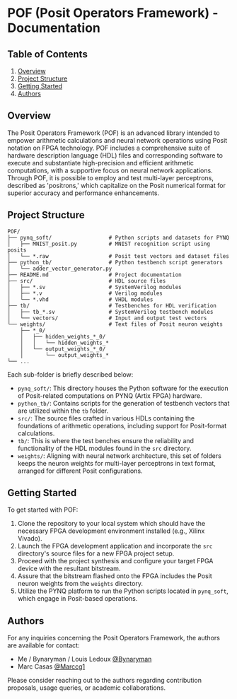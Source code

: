 # POF (Posit Operators Framework) - Documentation

## Table of Contents
1. [Overview](#overview)
2. [Project Structure](#project-structure)
3. [Getting Started](#getting-started)
4. [Authors](#authors)

## Overview
The Posit Operators Framework (POF) is an advanced library intended to empower arithmetic calculations and neural network operations using Posit notation on FPGA technology. POF includes a comprehensive suite of hardware description language (HDL) files and corresponding software to execute and substantiate high-precision and efficient arithmetic computations, with a supportive focus on neural network applications. Through POF, it is possible to employ and test multi-layer perceptrons, described as 'positrons,' which capitalize on the Posit numerical format for superior accuracy and performance enhancements.

## Project Structure

```
POF/
├── pynq_soft/                  # Python scripts and datasets for PYNQ
│   ├── MNIST_posit.py          # MNIST recognition script using posits
│   └── *.raw                   # Posit test vectors and dataset files
├── python_tb/                  # Python testbench script generators
│   └── adder_vector_generator.py
├── README.md                   # Project documentation
├── src/                        # HDL source files
│   ├── *.sv                    # SystemVerilog modules
│   ├── *.v                     # Verilog modules
│   └── *.vhd                   # VHDL modules
├── tb/                         # Testbenches for HDL verification
│   ├── tb_*.sv                 # SystemVerilog testbench modules
│   └── vectors/                # Input and output test vectors
└── weights/                    # Text files of Posit neuron weights
    ├── *_0/
    │   ├── hidden_weights_*_0/
    │   │   └── hidden_weights_*
    │   └── output_weights_*_0/
    │       └── output_weights_*
└── ...
```

Each sub-folder is briefly described below:

- `pynq_soft/`: This directory houses the Python software for the execution of Posit-related computations on PYNQ (Artix FPGA) hardware.
- `python_tb/`: Contains scripts for the generation of testbench vectors that are utilized within the `tb` folder.
- `src/`: The source files crafted in various HDLs containing the foundations of arithmetic operations, including support for Posit-format calculations.
- `tb/`: This is where the test benches ensure the reliability and functionality of the HDL modules found in the `src` directory.
- `weights/`: Aligning with neural network architecture, this set of folders keeps the neuron weights for multi-layer perceptrons in text format, arranged for different Posit configurations.

## Getting Started

To get started with POF:

1. Clone the repository to your local system which should have the necessary FPGA development environment installed (e.g., Xilinx Vivado).
2. Launch the FPGA development application and incorporate the `src` directory's source files for a new FPGA project setup.
3. Proceed with the project synthesis and configure your target FPGA device with the resultant bitstream.
4. Assure that the bitstream flashed onto the FPGA includes the Posit neuron weights from the `weights` directory.
5. Utilize the PYNQ platform to run the Python scripts located in `pynq_soft`, which engage in Posit-based operations.

## Authors
For any inquiries concerning the Posit Operators Framework, the authors are available for contact:

- Me / Bynaryman / Louis Ledoux [@Bynaryman](https://github.com/Bynaryman)
- Marc Casas [@Marccg1](https://github.com/Marccg1)

Please consider reaching out to the authors regarding contribution proposals, usage queries, or academic collaborations.

